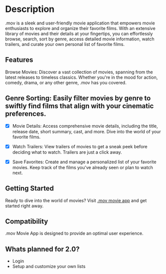# Description

.mov is a sleek and user-friendly movie application that empowers movie enthusiasts to explore and organize their favorite films. With an extensive library of movies and their details at your fingertips, you can effortlessly browse, search, sort by genre, access detailed movie information, watch trailers, and curate your own personal list of favorite films.

## Features

Browse Movies: Discover a vast collection of movies, spanning from the latest releases to timeless classics. Whether you're in the mood for action, comedy, drama, or any other genre, .mov has you covered.

## Genre Sorting: Easily filter movies by genre to swiftly find films that align with your cinematic preferences.

- [x] Movie Details: Access comprehensive movie details, including the title, release date, short summary, cast, and more. Dive into the world of your favorite films.

- [x] Watch Trailers: View trailers of movies to get a sneak peek before deciding what to watch. Trailers are just a click away.

- [x] Save Favorites: Create and manage a personalized list of your favorite movies. Keep track of the films you've already seen or plan to watch next.

## Getting Started

Ready to dive into the world of movies? Visit [.mov movie app](https://njetflix.netlify.app) and get started right away.

## Compatibility

.mov Movie App is designed to provide an optimal user experience.

## Whats planned for 2.0?
- Login
- Setup and customize your own lists
